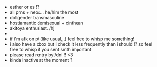 - esther or es !?
- all prns + neos... he/him the most
- dollgender transmasculine
- hostiamantic demisexual + cinthean
- akitoya enthusiast. /hj
 - 
- if i'm afk on pt (like usual,,,) feel free to whisp me something!
- i also have a cbox but i check it less frequently than i should !? so feel free to whisp if you sent smth important
- please read rentry byi/dni !! <3
- kinda inactive at the moment ?
